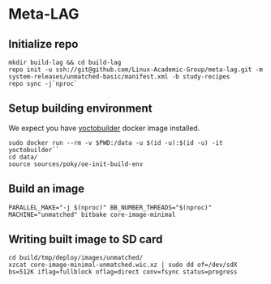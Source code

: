 # Meta-LAG
## Initialize repo
```
mkdir build-lag && cd build-lag
repo init -u ssh://git@github.com/Linux-Academic-Group/meta-lag.git -m system-releases/unmatched-basic/manifest.xml -b study-recipes
repo sync -j`nproc`
```
## Setup building environment
We expect you have [yoctobuilder](https://github.com/ivysochyn/yocto-docker) docker image installed.
```
sudo docker run --rm -v $PWD:/data -u $(id -u):$(id -u) -it yoctobuilder``
cd data/
source sources/poky/oe-init-build-env
```
## Build an image
```
PARALLEL_MAKE="-j $(nproc)" BB_NUMBER_THREADS="$(nproc)" MACHINE="unmatched" bitbake core-image-minimal
```
## Writing built image to SD card
```
cd build/tmp/deploy/images/unmatched/
xzcat core-image-minimal-unmatched.wic.xz | sudo dd of=/dev/sdX bs=512K iflag=fullblock oflag=direct conv=fsync status=progress
```

